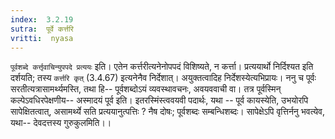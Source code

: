 ```yaml
---
index:  3.2.19
sutra:  पूर्वे कर्त्तरि
vritti:  nyasa
---
```


`पूर्वशब्दे कर्त्तृवाचिन्युपपदे प्रत्ययः` इति। एतेन कर्त्तरीत्यनेनोपपदं विशिष्यते, न कर्त्ता। प्रत्ययार्थो निर्दिश्यत इति दर्शयति; तस्य `कर्त्तरि कृत्` (3.4.67) इत्यनेनैव निर्देशात्। अयुक्तत्वादिह निर्देशस्येत्यभिप्रायः। ननु च पूर्वः सरतीत्यत्रासामर्थ्यमस्ति, तथा हि-- पूर्वशब्दोऽयं व्यवस्थावचनः, अवयववाची वा। तत्र पूर्वस्मिन् कल्पेऽवधिरपेक्षणीय-- अस्मादयं पूर्व इति। इतरस्मिंस्त्ववयवी पदार्थः, यथा -- पूर्व कायस्येति, उभयोरपि सापेक्षितत्वात्, असामर्थ्ये सति प्रत्ययानुत्पत्तिः ? नैष दोषः; पूर्वशब्दः सम्बन्धिशब्दः। सापेक्षेऽपि वृत्तिर्ननु भवत्येव, यथा-- देवदत्तस्य गुरुकुलमिति।।

